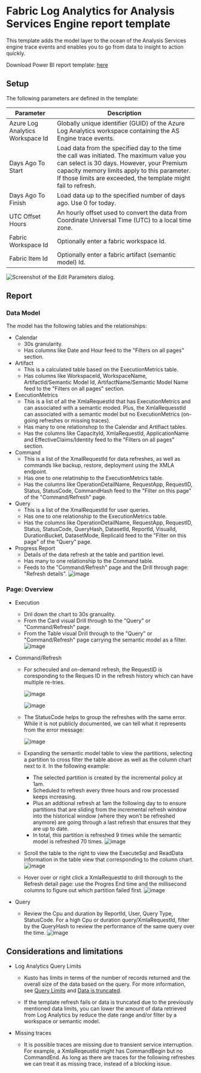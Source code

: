 # Fabric Log Analytics for Analysis Services Engine report template

This template adds the model layer to the ocean of the Analysis Services engine trace events and enables you to go from data to insight to action quickly.

Download Power BI report template: [here](./FabricASEngineAnalytics.pbit)

## Setup

The following parameters are defined in the template:

|**Parameter**  |**Description**  |
|---------|---------|
|Azure Log Analytics Workspace Id |Globally unique identifier (GUID) of the Azure Log Analytics workspace containing the AS Engine trace events.|
|Days Ago To Start |Load data from the specified day to the time the call was initiated. The maximum value you can select is 30 days. However, your Premium capacity memory limits apply to this parameter. If those limits are exceeded, the template might fail to refresh. |
|Days Ago To Finish |Load data up to the specified number of days ago. Use 0 for today. |
|UTC Offset Hours|An hourly offset used to convert the data from Coordinate Universal Time (UTC) to a local time zone. |
|Fabric Workspace Id |Optionally enter a fabric workspace Id. |
|Fabric Item Id |Optionally enter a fabric artifact (semantic model) Id. |

![Screenshot of the Edit Parameters dialog.](./media/parameters.png)

## Report

### Data Model
The model has the following tables and the relationships:
* Calendar
  * 30s granularity.
  * Has columns like Date and Hour feed to the "Filters on all pages" section.
* Artifact
  * This is a calculated table based on the ExecutionMetrics table.
  * Has columns like WorkspaceId, WorkspaceName, ArtifactId/Semantic Model Id, ArtifactName/Semantic Model Name feed to the "Filters on all pages" section.
* ExecutionMetrics
  * This is a list of all the XmlaRequestId that has ExecutionMetrics and can associated with a semantic moded. Plus, the XmlaRequesstId can associated with a semantic model but no ExecutionMetrics (on-going refreshes or missing traces).
  * Has many to one relationshop to the Calendar and Artifiact tables.
  * Has the columns like CapacityId, XmlaRequestId, ApplicationName and EffectiveClaims/Identity feed to the "Filters on all pages" section.
* Command
  * This is a list of the XmalRequestId for data refreshes, as well as commands like backup, restore, deployment using the XMLA endpoint.
  * Has one to one relatinship to the ExecutionMetrics table.
  * Has the columns like OperationDetailName, RequestApp, RequestID, Status, StatusCode, CommandHash feed to the "Filter on this page" of the "Command/Refresh" page.
* Query
  * This is a list of the XmalRequestId for user queries.
  * Has one to one relationship to the ExecutionMetrics table.
  * Has the columns like OperationDetailName, RequestApp, RequestID, Status, StatusCode, QueryHash, DatasetId, ReportId, VisualId, DurationBucket, DatasetMode, ReplicaId feed to the "Filter on this page" of the "Query" page.
* Progress Report
  * Details of the data refresh at the table and partition level.
  * Has many to one relationship to the Command table.
  * Feeds to the "Command/Refresh" page and the Drill through page: "Refresh details".
   ![image](https://github.com/microsoft/PowerBI-LogAnalytics-Template-Reports/assets/167439901/3b671578-dfec-42bf-a734-d9ecf80f9564)

### Page: Overview

* Execution
  *  Dril down the chart to 30s granuality.
  *  From the Card visual Drill through to the "Query" or "Command/Refresh" page.
  *  From the Table visual Drill through to the "Query" or "Command/Refresh" page carrying the semantic model as a filter.
  ![image](https://github.com/microsoft/PowerBI-LogAnalytics-Template-Reports/assets/167439901/13678800-77c3-41c5-947e-74aebbba1308)

* Command/Refresh
  * For scheculed and on-demand refresh, the RequestID is coresponding to the Reques ID in the refresh history which can have multiple re-tries.
      
       ![image](https://github.com/microsoft/PowerBI-LogAnalytics-Template-Reports/assets/167439901/722789f5-5858-4d5b-aa4b-b275b27c65e0)

       ![image](https://github.com/microsoft/PowerBI-LogAnalytics-Template-Reports/assets/167439901/72cfebc0-6b21-4b51-929b-2266ddf06aae)

  * The StatusCode helps to group the refreshes with the same error. While it is not publicly documented, we can tell what it represents from the error message:
       
    ![image](https://github.com/microsoft/PowerBI-LogAnalytics-Template-Reports/assets/167439901/f98fd06c-0baf-42de-b700-acbfaaf843ed)


  * Expanding the semantic model table to view the partitions, selecting a partition to cross filter the table above as well as the column chart next to it. In the following example:
    * The selected partition is created by the incremental policy at 1am.
    * Scheduled to refresh every three hours and row processed keeps increasing.
    * Plus an addtional refresh at 1am the following day to to ensure partitions that are sliding from the incremental refresh window into the historical window (where they won’t be refreshed anymore) are going through a last refresh that ensures that they are up to date.
    * In total, this partition is refreshed 9 times while the semantic model is refreshed 70 times.
      ![image](https://github.com/microsoft/PowerBI-LogAnalytics-Template-Reports/assets/167439901/02a2fa39-0575-4df9-8879-7c26249177d8)

  * Scroll the table to the right to view the ExecuteSql and ReadData information in the table view that corresponding to the column chart.
      ![image](https://github.com/microsoft/PowerBI-LogAnalytics-Template-Reports/assets/167439901/43a1fb51-af4f-4123-a560-818a66203920)

  * Hover over or right click a XmlaRequestId to drill thorough to the Refresh detail page: use the Progres End time and the millisecond columns to figure out which partition failed first.
      ![image](https://github.com/microsoft/PowerBI-LogAnalytics-Template-Reports/assets/167439901/1b4a0185-c552-4785-8f1f-a1b8675ad957)

* Query
  * Review the Cpu and duration by ReportId, User, Query Type, StatusCode. For a high Cpu or duration query/XmlaRequestId, filter by the QueryHash to review the performance of the same query over the time.
    ![image](https://github.com/microsoft/PowerBI-LogAnalytics-Template-Reports/assets/167439901/b6f45191-4e80-469b-bcb9-722dfff9ecd6)

## Considerations and limitations

* Log Analytics Query Limits

  * Kusto has limits in terms of the number of records returned and the overall size of the data based on the query. For more information, see [Query Limits](https://learn.microsoft.com/azure/data-explorer/kusto/concepts/querylimits) and [Data is truncated](https://learn.microsoft.com/en-us/power-bi/connect-data/incremental-refresh-troubleshoot#problem-data-is-truncated).

  * If the template refresh fails or data is truncated due to the previously mentioned data limits, you can lower the amount of data retrieved from Log Analytics by reduce the date range and/or filter by a workspace or semantic model.
    
* Missing traces
  
  * It is possible traces are missing due to transient service interruption. For example, a XmlaReqeustId might has CommandBegin but no CommandEnd. As long as there are traces for the following refreshes we can treat it as missing trace, instead of a blocking issue.

